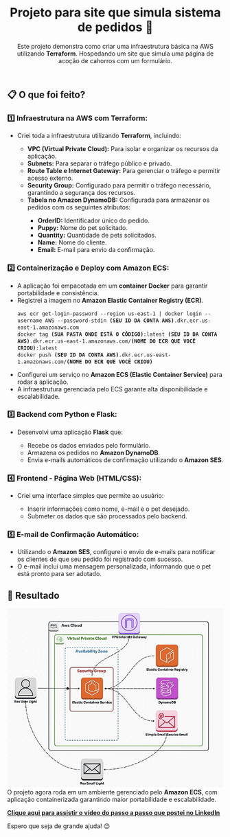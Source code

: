 <!DOCTYPE html>
<html lang="en">
<head>
  <meta charset="UTF-8">
  <meta name="viewport" content="width=device-width, initial-scale=1.0">
</head>
<body>
  <div class="container">
    <header>
      <h1>Projeto para site que simula sistema de pedidos 🐶</h1>
      <p class="subtitle">Este projeto demonstra como criar uma infraestrutura básica na AWS utilizando 
    <strong>Terraform</strong>. Hospedando um site que simula uma página de acoção de cahorros com 
    um formulário.</p>
    </header>
    <section>
      <h2>📋 O que foi feito?</h2>
      <h3>1️⃣ Infraestrutura na AWS com Terraform:</h3>
      <ul>
        <li>Criei toda a infraestrutura utilizando <strong>Terraform</strong>, incluindo:</li>
        <ul>
          <li><strong>VPC (Virtual Private Cloud):</strong> Para isolar e organizar os recursos da aplicação.</li>
          <li><strong>Subnets:</strong> Para separar o tráfego público e privado.</li>
          <li><strong>Route Table e Internet Gateway:</strong> Para gerenciar o tráfego e permitir acesso externo.</li>
          <li><strong>Security Group:</strong> Configurado para permitir o tráfego necessário, garantindo a segurança dos recursos.</li>
          <li><strong>Tabela no Amazon DynamoDB:</strong> Configurada para armazenar os pedidos com os seguintes atributos:</li>
          <ul>
            <li><strong>OrderID:</strong> Identificador único do pedido.</li>
            <li><strong>Puppy:</strong> Nome do pet solicitado.</li>
            <li><strong>Quantity:</strong> Quantidade de pets solicitados.</li>
            <li><strong>Name:</strong> Nome do cliente.</li>
            <li><strong>Email:</strong> E-mail para envio da confirmação.</li>
          </ul>
        </ul>
      </ul>
      <h3>2️⃣ Containerização e Deploy com Amazon ECS:</h3>
      <ul>
        <li>A aplicação foi empacotada em um <strong>container Docker</strong> para garantir portabilidade e consistência.</li>
        <li>Registrei a imagem no <strong>Amazon Elastic Container Registry (ECR)</strong>.</li>
        <pre><code>aws ecr get-login-password --region us-east-1 | docker login --username AWS --password-stdin <strong>(SEU ID DA CONTA AWS)</strong>.dkr.ecr.us-east-1.amazonaws.com
docker tag <strong>(SUA PASTA ONDE ESTÁ O CÓDIGO)</strong>:latest <strong>(SEU ID DA CONTA AWS)</strong>.dkr.ecr.us-east-1.amazonaws.com/<strong>(NOME DO ECR QUE VOCÊ CRIOU)</strong>:latest
docker push <strong>(SEU ID DA CONTA AWS)</strong>.dkr.ecr.us-east-1.amazonaws.com/<strong>(NOME DO ECR QUE VOCÊ CRIOU)</strong></code></pre>
        <p>
        </p>
        <li>Configurei um serviço no <strong>Amazon ECS (Elastic Container Service)</strong> para rodar a aplicação.</li>
        <li>A infraestrutura gerenciada pelo ECS garante alta disponibilidade e escalabilidade.</li>
      </ul>
      <h3>3️⃣ Backend com Python e Flask:</h3>
      <ul>
        <li>Desenvolvi uma aplicação <strong>Flask</strong> que:</li>
        <ul>
          <li>Recebe os dados enviados pelo formulário.</li>
          <li>Armazena os pedidos no <strong>Amazon DynamoDB</strong>.</li>
          <li>Envia e-mails automáticos de confirmação utilizando o <strong>Amazon SES</strong>.</li>
        </ul>
      </ul>
      <h3>4️⃣ Frontend - Página Web (HTML/CSS):</h3>
      <ul>
        <li>Criei uma interface simples que permite ao usuário:</li>
        <ul>
          <li>Inserir informações como nome, e-mail e o pet desejado.</li>
          <li>Submeter os dados que são processados pelo backend.</li>
        </ul>
      </ul>
      <h3>5️⃣ E-mail de Confirmação Automático:</h3>
      <ul>
        <li>Utilizando o <strong>Amazon SES</strong>, configurei o envio de e-mails para notificar os clientes de que seu pedido foi registrado com sucesso.</li>
        <li>O e-mail inclui uma mensagem personalizada, informando que o pet está pronto para ser adotado.</li>
      </ul>
    </section>
    <footer>
      <h2>🚀 Resultado</h2>
      <img src="Web-ECS.gif" alt="Fluxo de pedido no PuppyShop"
      <p>O projeto agora roda em um ambiente gerenciado pelo <strong>Amazon ECS</strong>, com aplicação containerizada garantindo maior portabilidade e escalabilidade.</p>
      <p>
        <strong><a href="https://www.linkedin.com/posts/vinicius-marssoy_fala-rede-neste-post-vou-compartilhar-activity-7264328990557970434-P5aa?utm_source=share&utm_medium=member_desktop" target="_blank">
        Clique aqui para assistir o vídeo do passo a passo que postei no LinkedIn</a></strong>
      </p>
      <p>Espero que seja de grande ajuda! 😊</p>
    </footer>
  </div>
</body>
</html>

